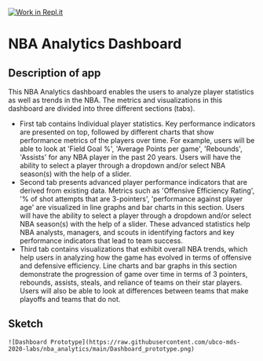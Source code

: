 [![Work in Repl.it](https://classroom.github.com/assets/work-in-replit-14baed9a392b3a25080506f3b7b6d57f295ec2978f6f33ec97e36a161684cbe9.svg)](https://classroom.github.com/online_ide?assignment_repo_id=371891&assignment_repo_type=GroupAssignmentRepo)

# NBA Analytics Dashboard

## Description of app

This NBA Analytics dashboard enables the users to analyze player statistics as well as trends in the NBA. The metrics and visualizations in this dashboard are divided into three different sections (tabs). 

* First tab contains Individual player statistics. Key performance indicators are presented on top, followed by different charts that show performance metrics of the players over time. For example, users will be able to look at 'Field Goal %', 'Average Points per game', 'Rebounds', 'Assists' for any NBA player in the past 20 years. Users will have the ability to select a player through a dropdown and/or select NBA season(s) with the help of a slider.
* Second tab presents advanced player performance indicators that are derived from existing data. Metrics such as 'Offensive Efficiency Rating', '% of shot attempts that are 3-pointers', 'performance against player age' are visualized in line graphs and bar charts in this section. Users will have the ability to select a player through a dropdown and/or select NBA season(s) with the help of a slider. These advanced statistics help NBA analysts, managers, and scouts in identifying factors and key performance indicators that lead to team success.
* Third tab contains visualizations that exhibit overall NBA trends, which help users in analyzing how the game has evolved in terms of offensive and defensive efficiency. Line charts and bar graphs in this section demonstrate the progression of game over time in terms of 3 pointers, rebounds, assists, steals, and reliance of teams on their star players. Users will also be able to look at differences between teams that make playoffs and teams that do not.

## Sketch

```
![Dashboard Prototype](https://raw.githubusercontent.com/ubco-mds-2020-labs/nba_analytics/main/Dashboard_prototype.png)
```
